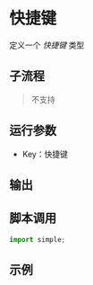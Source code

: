 # 快捷键 
定义一个 *快捷键* 类型


## 子流程
> 不支持


## 运行参数


* Key：快捷键

## 输出

    


## 脚本调用

```python
import simple;

```

## 示例